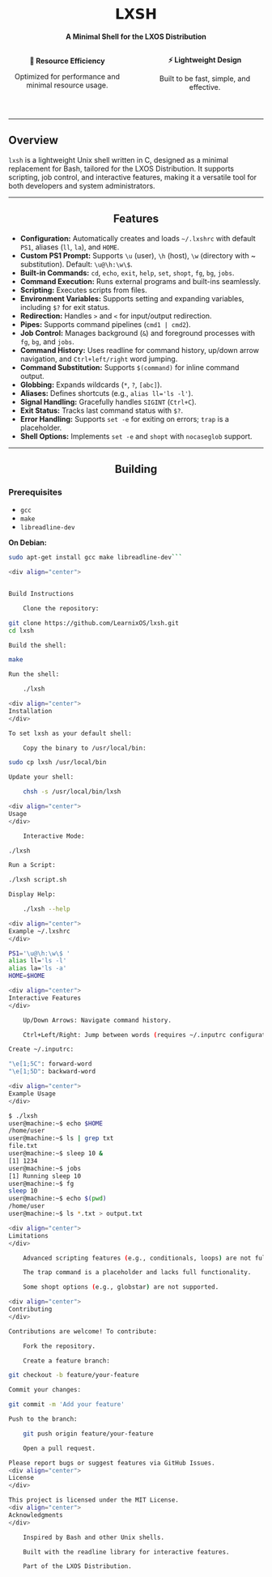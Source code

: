 <div align="center">

# **𝗟𝗫𝗦𝗛**

**A Minimal Shell for the LXOS Distribution**

<div style="display: flex; align-items: center; margin-bottom: 40px;">
  <div style="flex: 1; padding-right: 20px;">
    <p><strong>🚀 Resource Efficiency</strong></p>
    <p>Optimized for performance and minimal resource usage.</p>
  </div>
  <div style="flex: 1; padding-left: 20px;">
    <p><strong>⚡ Lightweight Design</strong></p>
    <p>Built to be fast, simple, and effective.</p>
  </div>
</div>

---

</div>

## **Overview**

`lxsh` is a lightweight Unix shell written in C, designed as a minimal replacement for Bash, tailored for the LXOS Distribution. It supports scripting, job control, and interactive features, making it a versatile tool for both developers and system administrators.

---

<div align="center">

## **Features**

</div>

- **Configuration:** Automatically creates and loads `~/.lxshrc` with default `PS1`, aliases (`ll`, `la`), and `HOME`.
- **Custom PS1 Prompt:** Supports `\u` (user), `\h` (host), `\w` (directory with ~ substitution). Default: `\u@\h:\w\$`.
- **Built-in Commands:** `cd`, `echo`, `exit`, `help`, `set`, `shopt`, `fg`, `bg`, `jobs`.
- **Command Execution:** Runs external programs and built-ins seamlessly.
- **Scripting:** Executes scripts from files.
- **Environment Variables:** Supports setting and expanding variables, including `$?` for exit status.
- **Redirection:** Handles `>` and `<` for input/output redirection.
- **Pipes:** Supports command pipelines (`cmd1 | cmd2`).
- **Job Control:** Manages background (`&`) and foreground processes with `fg`, `bg`, and `jobs`.
- **Command History:** Uses readline for command history, up/down arrow navigation, and `Ctrl+left/right` word jumping.
- **Command Substitution:** Supports `$(command)` for inline command output.
- **Globbing:** Expands wildcards (`*`, `?`, `[abc]`).
- **Aliases:** Defines shortcuts (e.g., `alias ll='ls -l'`).
- **Signal Handling:** Gracefully handles `SIGINT` (`Ctrl+C`).
- **Exit Status:** Tracks last command status with `$?`.
- **Error Handling:** Supports `set -e` for exiting on errors; `trap` is a placeholder.
- **Shell Options:** Implements `set -e` and `shopt` with `nocaseglob` support.

---

<div align="center">

## **Building**

</div>

### **Prerequisites**

- `gcc`
- `make`
- `libreadline-dev`

**On Debian:**
```bash
sudo apt-get install gcc make libreadline-dev```

<div align="center">


Build Instructions

    Clone the repository:

git clone https://github.com/LearnixOS/lxsh.git
cd lxsh

Build the shell:

make

Run the shell:

    ./lxsh

<div align="center">
Installation
</div>

To set lxsh as your default shell:

    Copy the binary to /usr/local/bin:

sudo cp lxsh /usr/local/bin

Update your shell:

    chsh -s /usr/local/bin/lxsh

<div align="center">
Usage
</div>

    Interactive Mode:

./lxsh

Run a Script:

./lxsh script.sh

Display Help:

    ./lxsh --help

<div align="center">
Example ~/.lxshrc
</div>

PS1='\u@\h:\w\$ '
alias ll='ls -l'
alias la='ls -a'
HOME=$HOME

<div align="center">
Interactive Features
</div>

    Up/Down Arrows: Navigate command history.

    Ctrl+Left/Right: Jump between words (requires ~/.inputrc configuration).

Create ~/.inputrc:

"\e[1;5C": forward-word
"\e[1;5D": backward-word

<div align="center">
Example Usage
</div>

$ ./lxsh
user@machine:~$ echo $HOME
/home/user
user@machine:~$ ls | grep txt
file.txt
user@machine:~$ sleep 10 &
[1] 1234
user@machine:~$ jobs
[1] Running sleep 10
user@machine:~$ fg
sleep 10
user@machine:~$ echo $(pwd)
/home/user
user@machine:~$ ls *.txt > output.txt

<div align="center">
Limitations
</div>

    Advanced scripting features (e.g., conditionals, loops) are not fully implemented.

    The trap command is a placeholder and lacks full functionality.

    Some shopt options (e.g., globstar) are not supported.

<div align="center">
Contributing
</div>

Contributions are welcome! To contribute:

    Fork the repository.

    Create a feature branch:

git checkout -b feature/your-feature

Commit your changes:

git commit -m 'Add your feature'

Push to the branch:

    git push origin feature/your-feature

    Open a pull request.

Please report bugs or suggest features via GitHub Issues.
<div align="center">
License
</div>

This project is licensed under the MIT License.
<div align="center">
Acknowledgments
</div>

    Inspired by Bash and other Unix shells.

    Built with the readline library for interactive features.

    Part of the LXOS Distribution.
